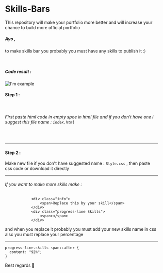 # Skills-Bars
This repository will make your portfolio more better and will increase your chance to build more official portfolio 


##### Ayo ,
 to make skills bar you probably you must have any skills to publish it :)

<br>

##### Code result : 
![I'm example](https://cdn.discordapp.com/attachments/956682149979889705/965086124060069988/unknown.png)


#### Step 1 : 
<br>

###### First paste html code in empty spce in html file and if you don't have one i suggest this file name : ```index.html```

<br>
<hr>

#### Step 2 :

Make new file if you don't have suggested name : ```Style.css``` , 
then paste css code or download it directly
<br>

<hr>

###### If you want to make more skills make :

```<div class="bar">
            <div class="info">
                <span>Replace this by your skill</span>
            </div>
            <div class="progress-line Skills">
                <span></span>
            </div>
```
and when you replace it probably you must add your new skills name in css also you must replace your percentage 
 <hr>

``` 
progress-line.skills span::after {
  content: "92%";
}
```

Best regards :wave: 
